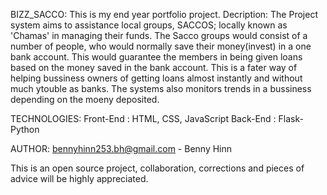 BIZZ_SACCO:
This is my end year portfolio project.
Decription:
The Project system aims to assistance local groups, SACCOS; locally known as 'Chamas'
in managing their funds.
The Sacco groups would consist of a number of people, who would normally save their money(invest)
in a one bank account. This would guarantee the members in being given loans based on the money
saved in the bank account.
This is a fater way of helping bussiness owners of getting loans almost instantly and without
much ytouble as banks. The systems also monitors trends in a bussiness depending on the moeny deposited.

TECHNOLOGIES:
Front-End : HTML, CSS, JavaScript
Back-End : Flask-Python

AUTHOR:
<bennyhinn253.bh@gmail.com> - Benny Hinn

This is an open source project, collaboration, corrections and pieces of advice will be highly appreciated.